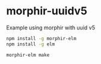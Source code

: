 # morphir-uuidv5

Example using morphir with uuid v5

```sh
npm install -g morphir-elm
npm install -g elm
```

```sh
morphir-elm make
```
